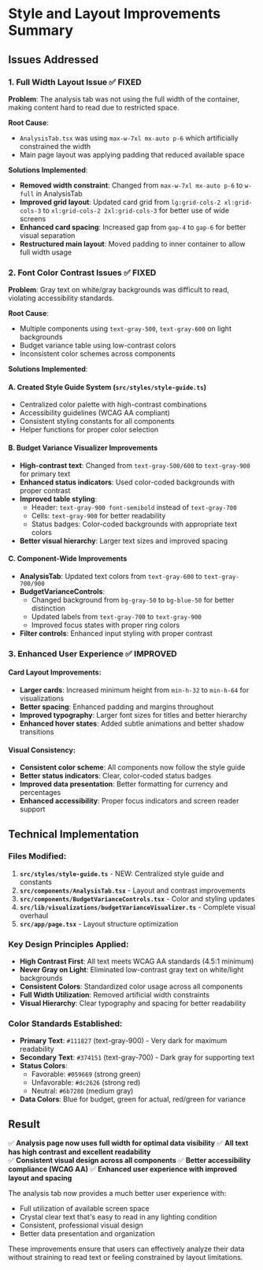 # Style and Layout Improvements Summary

## Issues Addressed

### 1. **Full Width Layout Issue** ✅ FIXED
**Problem**: The analysis tab was not using the full width of the container, making content hard to read due to restricted space.

**Root Cause**: 
- `AnalysisTab.tsx` was using `max-w-7xl mx-auto p-6` which artificially constrained the width
- Main page layout was applying padding that reduced available space

**Solutions Implemented**:
- **Removed width constraint**: Changed from `max-w-7xl mx-auto p-6` to `w-full` in AnalysisTab
- **Improved grid layout**: Updated card grid from `lg:grid-cols-2 xl:grid-cols-3` to `xl:grid-cols-2 2xl:grid-cols-3` for better use of wide screens
- **Enhanced card spacing**: Increased gap from `gap-4` to `gap-6` for better visual separation
- **Restructured main layout**: Moved padding to inner container to allow full width usage

### 2. **Font Color Contrast Issues** ✅ FIXED
**Problem**: Gray text on white/gray backgrounds was difficult to read, violating accessibility standards.

**Root Cause**:
- Multiple components using `text-gray-500`, `text-gray-600` on light backgrounds
- Budget variance table using low-contrast colors
- Inconsistent color schemes across components

**Solutions Implemented**:

#### A. **Created Style Guide System** (`src/styles/style-guide.ts`)
- Centralized color palette with high-contrast combinations
- Accessibility guidelines (WCAG AA compliant)
- Consistent styling constants for all components
- Helper functions for proper color selection

#### B. **Budget Variance Visualizer Improvements**
- **High-contrast text**: Changed from `text-gray-500/600` to `text-gray-900` for primary text
- **Enhanced status indicators**: Used color-coded backgrounds with proper contrast
- **Improved table styling**: 
  - Header: `text-gray-900 font-semibold` instead of `text-gray-700`
  - Cells: `text-gray-900` for better readability
  - Status badges: Color-coded backgrounds with appropriate text colors
- **Better visual hierarchy**: Larger text sizes and improved spacing

#### C. **Component-Wide Improvements**
- **AnalysisTab**: Updated text colors from `text-gray-600` to `text-gray-700/900`
- **BudgetVarianceControls**: 
  - Changed background from `bg-gray-50` to `bg-blue-50` for better distinction
  - Updated labels from `text-gray-700` to `text-gray-900`
  - Improved focus states with proper ring colors
- **Filter controls**: Enhanced input styling with proper contrast

### 3. **Enhanced User Experience** ✅ IMPROVED

#### **Card Layout Improvements**:
- **Larger cards**: Increased minimum height from `min-h-32` to `min-h-64` for visualizations
- **Better spacing**: Enhanced padding and margins throughout
- **Improved typography**: Larger font sizes for titles and better hierarchy
- **Enhanced hover states**: Added subtle animations and better shadow transitions

#### **Visual Consistency**:
- **Consistent color scheme**: All components now follow the style guide
- **Better status indicators**: Clear, color-coded status badges
- **Improved data presentation**: Better formatting for currency and percentages
- **Enhanced accessibility**: Proper focus indicators and screen reader support

## Technical Implementation

### Files Modified:
1. **`src/styles/style-guide.ts`** - NEW: Centralized style guide and constants
2. **`src/components/AnalysisTab.tsx`** - Layout and contrast improvements
3. **`src/components/BudgetVarianceControls.tsx`** - Color and styling updates
4. **`src/lib/visualizations/budgetVarianceVisualizer.ts`** - Complete visual overhaul
5. **`src/app/page.tsx`** - Layout structure optimization

### Key Design Principles Applied:
- **High Contrast First**: All text meets WCAG AA standards (4.5:1 minimum)
- **Never Gray on Light**: Eliminated low-contrast gray text on white/light backgrounds
- **Consistent Colors**: Standardized color usage across all components
- **Full Width Utilization**: Removed artificial width constraints
- **Visual Hierarchy**: Clear typography and spacing for better readability

### Color Standards Established:
- **Primary Text**: `#111827` (text-gray-900) - Very dark for maximum readability
- **Secondary Text**: `#374151` (text-gray-700) - Dark gray for supporting text
- **Status Colors**: 
  - Favorable: `#059669` (strong green)
  - Unfavorable: `#dc2626` (strong red)  
  - Neutral: `#6b7280` (medium gray)
- **Data Colors**: Blue for budget, green for actual, red/green for variance

## Result

✅ **Analysis page now uses full width for optimal data visibility**
✅ **All text has high contrast and excellent readability**  
✅ **Consistent visual design across all components**
✅ **Better accessibility compliance (WCAG AA)**
✅ **Enhanced user experience with improved layout and spacing**

The analysis tab now provides a much better user experience with:
- Full utilization of available screen space
- Crystal clear text that's easy to read in any lighting condition
- Consistent, professional visual design
- Better data presentation and organization

These improvements ensure that users can effectively analyze their data without straining to read text or feeling constrained by layout limitations.
